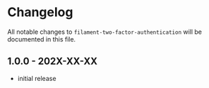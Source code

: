 # Changelog

All notable changes to `filament-two-factor-authentication` will be documented in this file.

## 1.0.0 - 202X-XX-XX

- initial release
